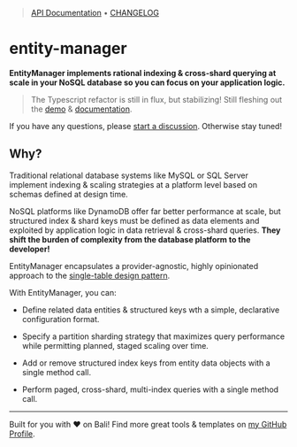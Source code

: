 <!-- TYPEDOC_EXCLUDE -->

> [API Documentation](https://docs.karmanivero.us/entity-manager/) • [CHANGELOG](https://github.com/karmaniverous/entity-manager/tree/main/CHANGELOG.md)

<!-- /TYPEDOC_EXCLUDE -->

# entity-manager

**EntityManager implements rational indexing & cross-shard querying at scale in your NoSQL database so you can focus on your application logic.**

> The Typescript refactor is still in flux, but stabilizing! Still fleshing out the [demo](https://github.com/karmaniverous/entity-manager-demo) & [documentation](https://karmanivero.us/projects/entity-manager/intro/).

If you have any questions, please [start a discussion](https://github.com/karmaniverous/entity-manager/discussions). Otherwise stay tuned!

## Why?

Traditional relational database systems like MySQL or SQL Server implement indexing & scaling strategies at a platform level based on schemas defined at design time.

NoSQL platforms like DynamoDB offer far better performance at scale, but structured index & shard keys must be defined as data elements and exploited by application logic in data retrieval & cross-shard queries. **They shift the burden of complexity from the database platform to the developer!**

EntityManager encapsulates a provider-agnostic, highly opinionated approach to the [single-table design pattern](https://aws.amazon.com/blogs/compute/creating-a-single-table-design-with-amazon-dynamodb/).

With EntityManager, you can:

- Define related data entities & structured keys wth a simple, declarative configuration format.

- Specify a partition sharding strategy that maximizes query performance while permitting planned, staged scaling over time.

- Add or remove structured index keys from entity data objects with a single method call.

- Perform paged, cross-shard, multi-index queries with a single method call.

---

Built for you with ❤️ on Bali! Find more great tools & templates on [my GitHub Profile](https://github.com/karmaniverous).
